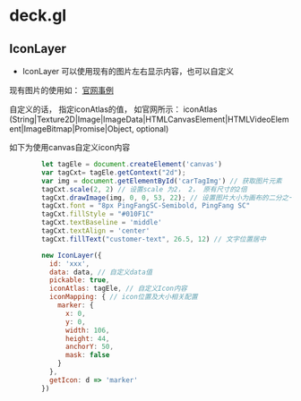 # deck.gl

## IconLayer

- IconLayer 可以使用现有的图片左右显示内容，也可以自定义

现有图片的使用如： [官网事例](https://deck.gl/docs/api-reference/layers/icon-layer)

自定义的话， 指定iconAtlas的值， 如官网所示： iconAtlas (String|Texture2D|Image|ImageData|HTMLCanvasElement|HTMLVideoElement|ImageBitmap|Promise|Object, optional)

如下为使用canvas自定义icon内容

```js
        let tagEle = document.createElement('canvas')
        var tagCxt= tagEle.getContext("2d");
        var img = document.getElementById('carTagImg') // 获取图片元素
        tagCxt.scale(2, 2) // 设置scale 为2， 2， 原有尺寸的2倍
        tagCxt.drawImage(img, 0, 0, 53, 22); // 设置图片大小为画布的二分之一， 这些设定是为了处理画布内容模糊问题
        tagCxt.font = "8px PingFangSC-Semibold, PingFang SC"
        tagCxt.fillStyle = "#010F1C"
        tagCxt.textBaseline = 'middle'
        tagCxt.textAlign = 'center'
        tagCxt.fillText("customer-text", 26.5, 12) // 文字位置居中

        new IconLayer({
          id: 'xxx',
          data: data, // 自定义data值
          pickable: true,
          iconAtlas: tagEle, // 自定义Icon内容
          iconMapping: { // icon位置及大小相关配置
            marker: {
              x: 0,
              y: 0,
              width: 106,
              height: 44,
              anchorY: 50,
              mask: false
            }
          },
          getIcon: d => 'marker'
        })
```